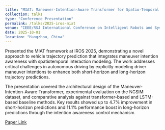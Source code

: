 ```yaml
---
title: "MIAT: Maneuver-Intention-Aware Transformer for Spatio-Temporal Trajectory Prediction"
collection: talks
type: "Conference Presentation"
permalink: /talks/2025-iros-miat
venue: "IEEE/RSJ International Conference on Intelligent Robots and Systems (IROS 2025)"
date: 2025-10-01
location: "Hangzhou, China"
---
```


Presented the MIAT framework at IROS 2025, demonstrating a novel approach to vehicle trajectory prediction that integrates maneuver intention awareness with spatiotemporal interaction modeling. The work addresses critical challenges in autonomous driving by explicitly modeling driver maneuver intentions to enhance both short-horizon and long-horizon trajectory predictions.

The presentation covered the architectural design of the Maneuver-Intention-Aware Transformer, experimental evaluation on the NGSIM dataset, and comparative analysis against transformer-based and LSTM-based baseline methods. Key results showed up to 4.7% improvement in short-horizon predictions and 11.1% performance boost in long-horizon predictions through the intention awareness control mechanism.

[Paper Link](https://arxiv.org/abs/2504.05059)

